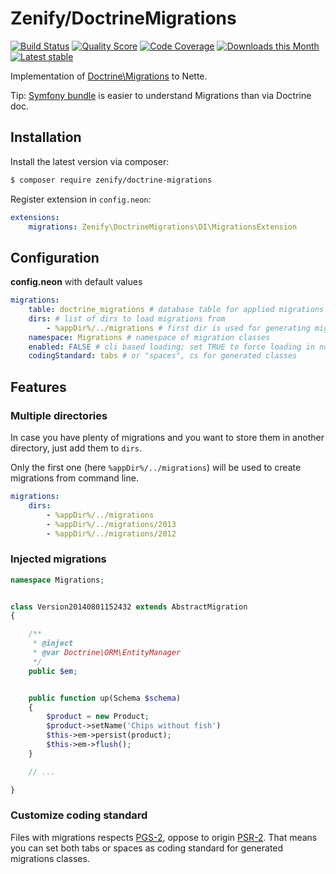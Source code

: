 # Zenify/DoctrineMigrations

[![Build Status](https://img.shields.io/travis/Zenify/DoctrineMigrations.svg?style=flat-square)](https://travis-ci.org/Zenify/DoctrineMigrations)
[![Quality Score](https://img.shields.io/scrutinizer/g/Zenify/DoctrineMigrations.svg?style=flat-square)](https://scrutinizer-ci.com/g/Zenify/DoctrineMigrations)
[![Code Coverage](https://img.shields.io/scrutinizer/coverage/g/Zenify/DoctrineMigrations.svg?style=flat-square)](https://scrutinizer-ci.com/g/Zenify/DoctrineMigrations)
[![Downloads this Month](https://img.shields.io/packagist/dm/zenify/doctrine-migrations.svg?style=flat-square)](https://packagist.org/packages/zenify/doctrine-migrations)
[![Latest stable](https://img.shields.io/packagist/v/zenify/doctrine-migrations.svg?style=flat-square)](https://packagist.org/packages/zenify/doctrine-migrations)

Implementation of [Doctrine\Migrations](http://docs.doctrine-project.org/projects/doctrine-migrations/en/latest/) to Nette.

Tip: [Symfony bundle](http://symfony.com/doc/current/bundles/DoctrineMigrationsBundle/index.html) is easier to understand Migrations than via Doctrine doc.


## Installation

Install the latest version via composer:

```sh
$ composer require zenify/doctrine-migrations
```

Register extension in `config.neon`:

```yaml
extensions:
	migrations: Zenify\DoctrineMigrations\DI\MigrationsExtension
```


## Configuration

**config.neon** with default values

```yaml
migrations:
	table: doctrine_migrations # database table for applied migrations
	dirs: # list of dirs to load migrations from
		- %appDir%/../migrations # first dir is used for generating migrations
	namespace: Migrations # namespace of migration classes
	enabled: FALSE # cli based loading; set TRUE to force loading in non-cli
	codingStandard: tabs # or "spaces", cs for generated classes
```


## Features


### Multiple directories

In case you have plenty of migrations and you want to store them in another directory, just add them to `dirs`.

Only the first one (here `%appDir%/../migrations`) will be used to create migrations from command line. 

```yaml
migrations:
	dirs:
		- %appDir%/../migrations
		- %appDir%/../migrations/2013
		- %appDir%/../migrations/2012
```


### Injected migrations

```php
namespace Migrations;


class Version20140801152432 extends AbstractMigration
{

	/**
	 * @inject
	 * @var Doctrine\ORM\EntityManager
	 */
	public $em;


	public function up(Schema $schema)
	{
		$product = new Product;
		$product->setName('Chips without fish')
		$this->em->persist(product);
		$this->em->flush();
	}

	// ...

}
```


### Customize coding standard

Files with migrations respects [PGS-2](php-guidelines.github.io/pgs-2/), oppose to origin [PSR-2](http://www.php-fig.org/psr/psr-2/).
That means you can set both tabs or spaces as coding standard for generated migrations classes.
